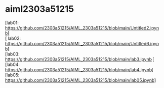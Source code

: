 # aiml2303a51215   
[lab01: https://github.com/2303a51215/AIML_2303a51215/blob/main/Untitled2.ipynb]        
[ lab02: https://github.com/2303a51215/AIML_2303a51215/blob/main/Untitled6.ipynb]          
[lab03: https://github.com/2303a51215/AIML_2303a51215/blob/main/lab3.ipynb ]      
[lab04: https://github.com/2303a51215/AIML_2303a51215/blob/main/lab4.ipynb]                           
[lab05: https://github.com/2303a51215/AIML_2303a51215/blob/main/lab05.ipynb]
